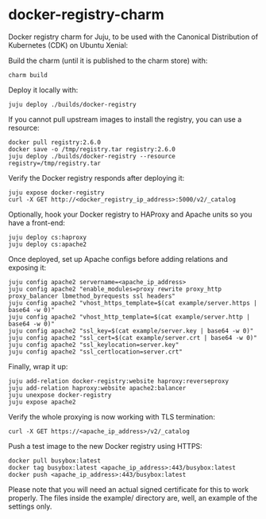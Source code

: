 # docker-registry-charm
Docker registry charm for Juju, to be used with the Canonical Distribution of Kubernetes (CDK) on Ubuntu Xenial:

Build the charm (until it is published to the charm store) with:

```
charm build
```

Deploy it locally with:

```
juju deploy ./builds/docker-registry
```

If you cannot pull upstream images to install the registry, you can use a resource:

```
docker pull registry:2.6.0
docker save -o /tmp/registry.tar registry:2.6.0
juju deploy ./builds/docker-registry --resource registry=/tmp/registry.tar
```

Verify the Docker registry responds after deploying it:

```
juju expose docker-registry
curl -X GET http://<docker_registry_ip_address>:5000/v2/_catalog
```

Optionally, hook your Docker registry to HAProxy and Apache units so you have a front-end:

```
juju deploy cs:haproxy
juju deploy cs:apache2
```

Once deployed, set up Apache configs before adding relations and exposing it:

```
juju config apache2 servername=<apache_ip_address>
juju config apache2 "enable_modules=proxy rewrite proxy_http proxy_balancer lbmethod_byrequests ssl headers"
juju config apache2 "vhost_https_template=$(cat example/server.https | base64 -w 0)"
juju config apache2 "vhost_http_template=$(cat example/server.http | base64 -w 0)"
juju config apache2 "ssl_key=$(cat example/server.key | base64 -w 0)"
juju config apache2 "ssl_cert=$(cat example/server.crt | base64 -w 0)"
juju config apache2 "ssl_keylocation=server.key"
juju config apache2 "ssl_certlocation=server.crt"

```

Finally, wrap it up:

```
juju add-relation docker-registry:website haproxy:reverseproxy
juju add-relation haproxy:website apache2:balancer
juju unexpose docker-registry
juju expose apache2
```

Verify the whole proxying is now working with TLS termination:

```
curl -X GET https://<apache_ip_address>/v2/_catalog
```

Push a test image to the new Docker registry using HTTPS:

```
docker pull busybox:latest
docker tag busybox:latest <apache_ip_address>:443/busybox:latest
docker push <apache_ip_address>:443/busybox:latest
```

Please note that you will need an actual signed certificate for this to work properly. The files inside the example/ directory are, well, an example of the settings only.
